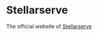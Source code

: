 # Stellarserve
The official website of <a href="https://stellarserve.github.io/Stellarserve-Solutions/">Stellarserve</a>
